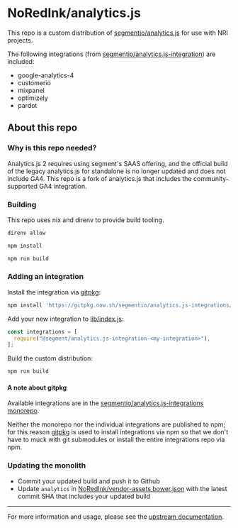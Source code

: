 # NoRedInk/analytics.js

This repo is a custom distribution of [segmentio/analytics.js](https://github.com/segmentio/analytics.js/tree/2.11.0) for use with NRI projects.

The following integrations (from [segmentio/analytics.js-integration](https://github.com/segmentio/analytics.js-integrations/tree/2d65a8eb942c8ff45f29dad908a063b36d7648eb)) are included:

- google-analytics-4
- customerio
- mixpanel
- optimizely
- pardot

## About this repo

### Why is this repo needed?

Analytics.js 2 requires using segment's SAAS offering, and the official build of the legacy analytics.js for standalone is no longer updated and does not include GA4. This repo is a fork of analytics.js that includes the community-supported GA4 integration.

### Building

This repo uses nix and direnv to provide build tooling.

```bash
direnv allow

npm install

npm run build
```

### Adding an integration

Install the integration via [gitpkg](https://gitpkg.vercel.app/):

```bash
npm install 'https://gitpkg.now.sh/segmentio/analytics.js-integrations/integrations/<my-integration>?2d65a8eb942c8ff45f29dad908a063b36d7648eb'
```

Add your new integration to [lib/index.js](./lib/index.js):

```js
const integrations = [
  require("@segment/analytics.js-integration-<my-integration>"),
];
```

Build the custom distribution:

```bash
npm run build
```

#### A note about gitpkg

Available integrations are in the [segmentio/analytics.js-integrations monorepo](https://github.com/segmentio/analytics.js-integrations/tree/master/integrations).

Neither the monorepo nor the individual integrations are published to npm; for this reason [gitpkg](https://gitpkg.vercel.app/) is used to install integrations via npm so that we don't have to muck with git submodules or install the entire integrations repo via npm.

### Updating the monolith

- Commit your updated build and push it to Github
- Update `analytics` in [NoRedInk/vendor-assets bower.json](https://github.com/NoRedInk/vendor-assets/blob/master/bower.json#L4) with the latest commit SHA that includes your updated build

---

For more information and usage, please see the [upstream documentation](https://github.com/segmentio/analytics.js/tree/2.11.0).
